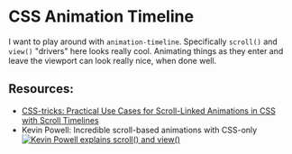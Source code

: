 # CSS Animation Timeline

I want to play around with `animation-timeline`. Specifically `scroll()` and `view()` "drivers" here looks really cool. Animating things as they enter and leave the viewport can look really nice, when done well.

## Resources:

- [CSS-tricks: Practical Use Cases for Scroll-Linked Animations in CSS with Scroll Timelines](https://css-tricks.com/practical-use-cases-for-scroll-linked-animations-in-css-with-scroll-timelines/)
- Kevin Powell: Incredible scroll-based animations with CSS-only [![Kevin Powell explains scroll() and view()](https://img.youtube.com/vi/UmzFk68Bwdk/0.jpg)](https://www.youtube.com/watch?v=UmzFk68Bwdk)
